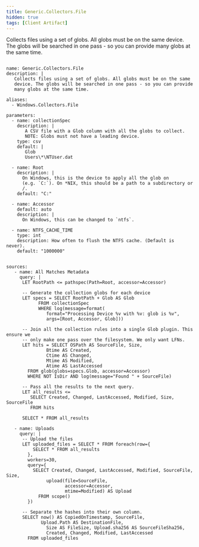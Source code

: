 ```yaml
---
title: Generic.Collectors.File
hidden: true
tags: [Client Artifact]
---
```


Collects files using a set of globs. All globs must be on the same
device. The globs will be searched in one pass - so you can provide
many globs at the same time.


<pre><code class="language-yaml">
name: Generic.Collectors.File
description: |
   Collects files using a set of globs. All globs must be on the same
   device. The globs will be searched in one pass - so you can provide
   many globs at the same time.

aliases:
  - Windows.Collectors.File

parameters:
  - name: collectionSpec
    description: |
       A CSV file with a Glob column with all the globs to collect.
       NOTE: Globs must not have a leading device.
    type: csv
    default: |
       Glob
       Users\*\NTUser.dat

  - name: Root
    description: |
      On Windows, this is the device to apply all the glob on
      (e.g. `C:`). On *NIX, this should be a path to a subdirectory or
      /.
    default: "C:"

  - name: Accessor
    default: auto
    description: |
      On Windows, this can be changed to `ntfs`.

  - name: NTFS_CACHE_TIME
    type: int
    description: How often to flush the NTFS cache. (Default is never).
    default: "1000000"


sources:
   - name: All Matches Metadata
     query: |
      LET RootPath &lt;= pathspec(Path=Root, accessor=Accessor)

      -- Generate the collection globs for each device
      LET specs = SELECT RootPath + Glob AS Glob
            FROM collectionSpec
            WHERE log(message=format(
               format="Processing Device %v with %v: glob is %v",
               args=[Root, Accessor, Glob]))

      -- Join all the collection rules into a single Glob plugin. This ensure we
      -- only make one pass over the filesystem. We only want LFNs.
      LET hits = SELECT OSPath AS SourceFile, Size,
               Btime AS Created,
               Ctime AS Changed,
               Mtime AS Modified,
               Atime AS LastAccessed
        FROM glob(globs=specs.Glob, accessor=Accessor)
        WHERE NOT IsDir AND log(message="Found " + SourceFile)

      -- Pass all the results to the next query.
      LET all_results &lt;=
         SELECT Created, Changed, LastAccessed, Modified, Size, SourceFile
         FROM hits

      SELECT * FROM all_results

   - name: Uploads
     query: |
      -- Upload the files
      LET uploaded_files = SELECT * FROM foreach(row={
          SELECT * FROM all_results
        },
        workers=30,
        query={
          SELECT Created, Changed, LastAccessed, Modified, SourceFile, Size,
               upload(file=SourceFile,
                      accessor=Accessor,
                      mtime=Modified) AS Upload
            FROM scope()
        })

      -- Separate the hashes into their own column.
      SELECT now() AS CopiedOnTimestamp, SourceFile,
             Upload.Path AS DestinationFile,
               Size AS FileSize, Upload.sha256 AS SourceFileSha256,
               Created, Changed, Modified, LastAccessed
        FROM uploaded_files

</code></pre>

